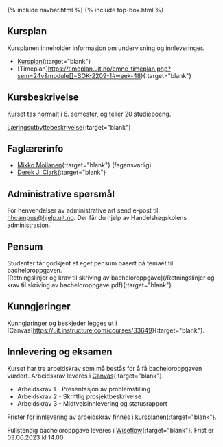 {% include navbar.html %}  {% include top-box.html %}



## Kursplan  

Kursplanen inneholder informasjon om undervisning og innleveringer.  

- [Kursplan](kursplan.md){:target="blank"}
- [Timeplan]https://timeplan.uit.no/emne_timeplan.php?sem=24v&module[]=SOK-2209-1#week-48){:target="blank"}


## Kursbeskrivelse 

Kurset tas normalt i 6. semester, og teller 20 studiepoeng.        

[Læringsutbyttebeskrivelse](https://uit.no/utdanning/aktivt/emne/SOK-2209){:target="blank"}   



## Faglærerinfo  

- [Mikko Moilanen](https://uit.no/ansatte/person?p_document_id=200602){:target="blank"} (fagansvarlig)
- [Derek J. Clark](https://uit.no/ansatte/derek.clark){:target="blank"}


 

## Administrative spørsmål

For henvendelser av administrative art send e-post til: <hhcampus@hjelp.uit.no>. Der får du hjelp av Handelshøgskolens administrasjon.


## Pensum  

Studenter får godkjent et eget pensum basert på temaet til bacheloroppgaven.           
[Retningslinjer og krav til skriving av bacheloroppgave](/Retningslinjer og krav til skriving av bacheloroppgave.pdf){:target="blank"}.


## Kunngjøringer  

Kunngjøringer og beskjeder legges ut i [Canvas]https://uit.instructure.com/courses/33649){:target="blank"}.


## Innlevering og eksamen  

Kurset har tre arbeidskrav som må bestås for å få bacheloroppgaven vurdert. Arbeidskrav leveres i [Canvas](https://uit.instructure.com/courses/33649/assignments){:target="blank"}.        
- Arbeidskrav 1 - Presentasjon av problemstilling
- Arbeidskrav 2 - Skriftlig prosjektbeskrivelse
- Arbeidskrav 3 - Midtveisinnlevering og statusrapport

Frister for innlevering av arbeidskrav finnes i [kursplanen](kursplan.md){:target="blank"}.

Fullstendig bacheloroppgave leveres i [Wiseflow](https://europe.wiseflow.net/login){:target="blank"}. Frist er 03.06.2023 kl 14.00.
